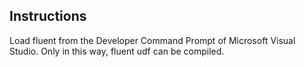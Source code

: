 ## Instructions

Load fluent from the Developer Command Prompt of Microsoft Visual Studio. Only in this way, fluent udf can be compiled.